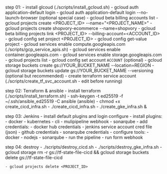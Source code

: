 step 01: 
    - install glcoud (./scripts/install_gcloud.sh)
    - gcloud auth application-default login
    - gcloud auth application-default login --no-launch-browser (optional special case)
    - gcloud beta billing accounts list
    - gcloud projects create <PROJECT_ID> --name="<PROJECT_NAME>"
    - gcloud projects create shopvory-ecommerce --name=shopvory
    - gcloud beta billing projects link <PROJECT_ID> --billing-account=<ACCOUNT_ID>
    - gcloud config set project <PROJECT_ID>
    - gcloud config get-value project
    - gcloud services enable compute.googleapis.com (./scripts/gcp_service_apis.sh)
    - gcloud services enable container.googleapis.com
    - gcloud services enable storage.googleapis.com
    - gcloud projects list
    - gcloud config set account `ACCOUNT` (optional)
    - gcloud storage buckets create gs://YOUR_BUCKET_NAME --location=REGION
    - gcloud storage buckets update gs://YOUR_BUCKET_NAME --versioning (optional but recommended)
    - create terraform service account (./scripts/create_tf_svc_account.sh - edit before running)
    
step 02: Terraform & ansible 
    - install terraform (./scripts/install_terraform.sh)
    - ssh-keygen -t ed25519 -f ~/.ssh/ansible_ed25519 -C ansible (ansible)
    - chmod +x create_cicd_infra.sh
    - ./create_cicd_infra.sh
    - ./create_gke_infra.sh &
    
step 03: Jenkins
    - install default plugins and login configure
    - install plugins:
        - docker 
        - kubernetes
        - cli
        - mulipipeline webhook
        - sonarqube
    - add credentials:
        - docker hub credentials
        - jenkins service account cred file (json)
        - github credentials
        - sonarqube credentials
    - configure tools:
        - docker
        - nodejs
        - sonarqube
    - run the pipeline
    - run form webhook
    
step 04: destroy
    - ./scripts/destroy_cicd.sh
    - ./scripts/destroy_gke_infra.sh
    - gcloud storage rm -r gs://tf-state-file-cicd && gcloud storage buckets delete gs://tf-state-file-cicd

    - gcloud projects delete <PROJECT_ID>


    
